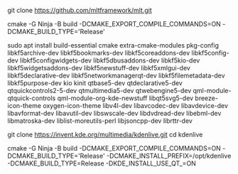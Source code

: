 

git clone https://github.com/mltframework/mlt.git

cmake -G Ninja -B build -DCMAKE_EXPORT_COMPILE_COMMANDS=ON -DCMAKE_BUILD_TYPE='Release'


sudo apt install build-essential cmake extra-cmake-modules pkg-config libkf5archive-dev libkf5bookmarks-dev libkf5coreaddons-dev libkf5config-dev libkf5configwidgets-dev libkf5dbusaddons-dev libkf5kio-dev libkf5widgetsaddons-dev libkf5newstuff-dev libkf5xmlgui-dev libkf5declarative-dev libkf5networkmanagerqt-dev libkf5filemetadata-dev libkf5purpose-dev kio kinit qtbase5-dev qtdeclarative5-dev qtquickcontrols2-5-dev qtmultimedia5-dev qtwebengine5-dev qml-module-qtquick-controls qml-module-org-kde-newstuff libqt5svg5-dev breeze-icon-theme oxygen-icon-theme libv4l-dev libavcodec-dev libavdevice-dev libavformat-dev libavutil-dev libswscale-dev libdvdread-dev libebml-dev libmatroska-dev liblist-moreutils-perl libjsoncpp-dev librttr-dev


git clone https://invent.kde.org/multimedia/kdenlive.git
cd kdenlive

cmake -G Ninja -B build -DCMAKE_EXPORT_COMPILE_COMMANDS=ON -DCMAKE_BUILD_TYPE='Release' -DCMAKE_INSTALL_PREFIX=/opt/kdenlive -DCMAKE_BUILD_TYPE=Release -DKDE_INSTALL_USE_QT_=ON